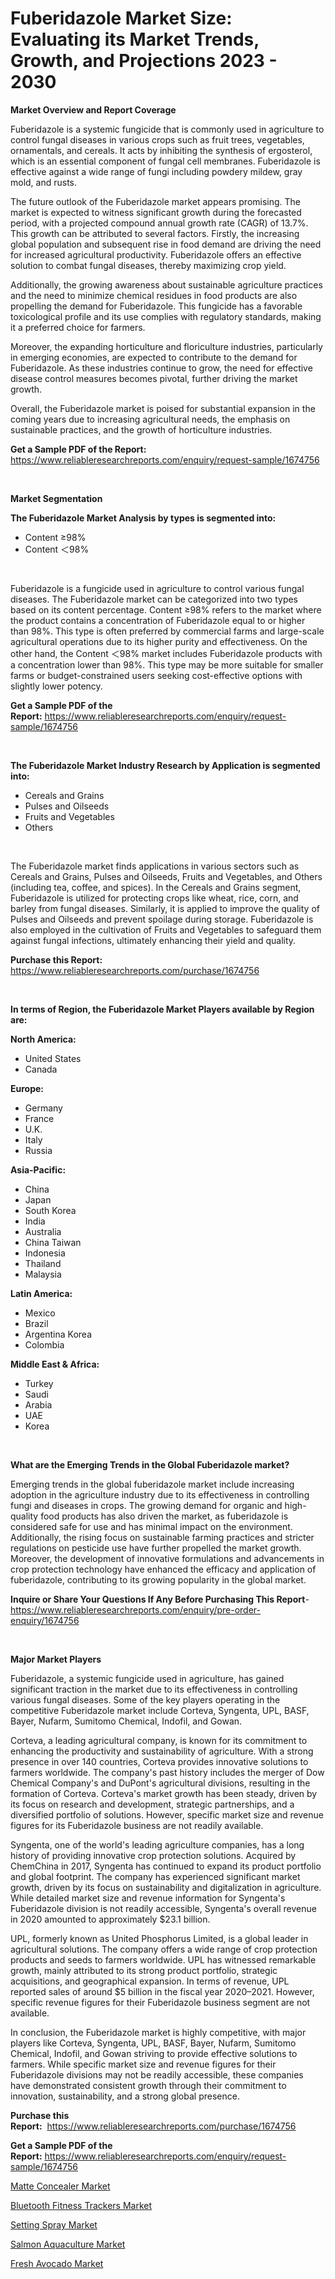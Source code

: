 <p><h1>Fuberidazole Market Size: Evaluating its Market Trends, Growth, and Projections 2023 - 2030</h1></p><p><strong>Market Overview and Report Coverage</strong></p>
<p><p>Fuberidazole is a systemic fungicide that is commonly used in agriculture to control fungal diseases in various crops such as fruit trees, vegetables, ornamentals, and cereals. It acts by inhibiting the synthesis of ergosterol, which is an essential component of fungal cell membranes. Fuberidazole is effective against a wide range of fungi including powdery mildew, gray mold, and rusts.</p><p>The future outlook of the Fuberidazole market appears promising. The market is expected to witness significant growth during the forecasted period, with a projected compound annual growth rate (CAGR) of 13.7%. This growth can be attributed to several factors. Firstly, the increasing global population and subsequent rise in food demand are driving the need for increased agricultural productivity. Fuberidazole offers an effective solution to combat fungal diseases, thereby maximizing crop yield.</p><p>Additionally, the growing awareness about sustainable agriculture practices and the need to minimize chemical residues in food products are also propelling the demand for Fuberidazole. This fungicide has a favorable toxicological profile and its use complies with regulatory standards, making it a preferred choice for farmers.</p><p>Moreover, the expanding horticulture and floriculture industries, particularly in emerging economies, are expected to contribute to the demand for Fuberidazole. As these industries continue to grow, the need for effective disease control measures becomes pivotal, further driving the market growth.</p><p>Overall, the Fuberidazole market is poised for substantial expansion in the coming years due to increasing agricultural needs, the emphasis on sustainable practices, and the growth of horticulture industries.</p></p>
<p><strong>Get a Sample PDF of the Report:</strong> <a href="https://www.reliableresearchreports.com/enquiry/request-sample/1674756">https://www.reliableresearchreports.com/enquiry/request-sample/1674756</a></p>
<p>&nbsp;</p>
<p><strong>Market Segmentation</strong></p>
<p><strong>The Fuberidazole Market Analysis by types is segmented into:</strong></p>
<p><ul><li>Content ≥98%</li><li>Content ＜98%</li></ul></p>
<p>&nbsp;</p>
<p><p>Fuberidazole is a fungicide used in agriculture to control various fungal diseases. The Fuberidazole market can be categorized into two types based on its content percentage. Content ≥98% refers to the market where the product contains a concentration of Fuberidazole equal to or higher than 98%. This type is often preferred by commercial farms and large-scale agricultural operations due to its higher purity and effectiveness. On the other hand, the Content ＜98% market includes Fuberidazole products with a concentration lower than 98%. This type may be more suitable for smaller farms or budget-constrained users seeking cost-effective options with slightly lower potency.</p></p>
<p><strong>Get a Sample PDF of the Report:</strong>&nbsp;<a href="https://www.reliableresearchreports.com/enquiry/request-sample/1674756">https://www.reliableresearchreports.com/enquiry/request-sample/1674756</a></p>
<p>&nbsp;</p>
<p><strong>The Fuberidazole Market Industry Research by Application is segmented into:</strong></p>
<p><ul><li>Cereals and Grains</li><li>Pulses and Oilseeds</li><li>Fruits and Vegetables</li><li>Others</li></ul></p>
<p>&nbsp;</p>
<p><p>The Fuberidazole market finds applications in various sectors such as Cereals and Grains, Pulses and Oilseeds, Fruits and Vegetables, and Others (including tea, coffee, and spices). In the Cereals and Grains segment, Fuberidazole is utilized for protecting crops like wheat, rice, corn, and barley from fungal diseases. Similarly, it is applied to improve the quality of Pulses and Oilseeds and prevent spoilage during storage. Fuberidazole is also employed in the cultivation of Fruits and Vegetables to safeguard them against fungal infections, ultimately enhancing their yield and quality.</p></p>
<p><strong>Purchase this Report:</strong>&nbsp; <a href="https://www.reliableresearchreports.com/purchase/1674756">https://www.reliableresearchreports.com/purchase/1674756</a></p>
<p>&nbsp;</p>
<p><strong>In terms of Region, the Fuberidazole Market Players available by Region are:</strong></p>
<p>
    <p> <strong> North America: </strong>
        <ul>
            <li>United States</li>
            <li>Canada</li>
        </ul>
        </p> 
    <p> <strong> Europe: </strong>
        <ul>
            <li>Germany</li>
            <li>France</li>
            <li>U.K.</li>
            <li>Italy</li>
            <li>Russia</li>
        </ul>
        </p> 
    <p> <strong> Asia-Pacific: </strong>
        <ul>
            <li>China</li>
            <li>Japan</li>
            <li>South Korea</li>
            <li>India</li>
            <li>Australia</li>
            <li>China Taiwan</li>
            <li>Indonesia</li>
            <li>Thailand</li>
            <li>Malaysia</li>
        </ul>
        </p> 
    <p> <strong> Latin America: </strong>
        <ul>
            <li>Mexico</li>
            <li>Brazil</li>
            <li>Argentina Korea</li>
            <li>Colombia</li>
        </ul>
        </p> 
    <p> <strong> Middle East & Africa: </strong>
        <ul>
            <li>Turkey</li>
            <li>Saudi</li>
            <li>Arabia</li>
            <li>UAE</li>
            <li>Korea</li>
        </ul>
    </p>
    </p>
<p>&nbsp;</p>
<p><strong>What are the Emerging Trends in the Global Fuberidazole market?</strong></p>
<p><p>Emerging trends in the global fuberidazole market include increasing adoption in the agriculture industry due to its effectiveness in controlling fungi and diseases in crops. The growing demand for organic and high-quality food products has also driven the market, as fuberidazole is considered safe for use and has minimal impact on the environment. Additionally, the rising focus on sustainable farming practices and stricter regulations on pesticide use have further propelled the market growth. Moreover, the development of innovative formulations and advancements in crop protection technology have enhanced the efficacy and application of fuberidazole, contributing to its growing popularity in the global market.</p></p>
<p><strong>Inquire or Share Your Questions If Any Before Purchasing This Report</strong>- <a href="https://www.reliableresearchreports.com/enquiry/pre-order-enquiry/1674756">https://www.reliableresearchreports.com/enquiry/pre-order-enquiry/1674756</a></p>
<p>&nbsp;</p>
<p><strong>Major Market Players</strong></p>
<p><p>Fuberidazole, a systemic fungicide used in agriculture, has gained significant traction in the market due to its effectiveness in controlling various fungal diseases. Some of the key players operating in the competitive Fuberidazole market include Corteva, Syngenta, UPL, BASF, Bayer, Nufarm, Sumitomo Chemical, Indofil, and Gowan.</p><p>Corteva, a leading agricultural company, is known for its commitment to enhancing the productivity and sustainability of agriculture. With a strong presence in over 140 countries, Corteva provides innovative solutions to farmers worldwide. The company's past history includes the merger of Dow Chemical Company's and DuPont's agricultural divisions, resulting in the formation of Corteva. Corteva's market growth has been steady, driven by its focus on research and development, strategic partnerships, and a diversified portfolio of solutions. However, specific market size and revenue figures for its Fuberidazole business are not readily available.</p><p>Syngenta, one of the world's leading agriculture companies, has a long history of providing innovative crop protection solutions. Acquired by ChemChina in 2017, Syngenta has continued to expand its product portfolio and global footprint. The company has experienced significant market growth, driven by its focus on sustainability and digitalization in agriculture. While detailed market size and revenue information for Syngenta's Fuberidazole division is not readily accessible, Syngenta's overall revenue in 2020 amounted to approximately $23.1 billion.</p><p>UPL, formerly known as United Phosphorus Limited, is a global leader in agricultural solutions. The company offers a wide range of crop protection products and seeds to farmers worldwide. UPL has witnessed remarkable growth, mainly attributed to its strong product portfolio, strategic acquisitions, and geographical expansion. In terms of revenue, UPL reported sales of around $5 billion in the fiscal year 2020–2021. However, specific revenue figures for their Fuberidazole business segment are not available.</p><p>In conclusion, the Fuberidazole market is highly competitive, with major players like Corteva, Syngenta, UPL, BASF, Bayer, Nufarm, Sumitomo Chemical, Indofil, and Gowan striving to provide effective solutions to farmers. While specific market size and revenue figures for their Fuberidazole divisions may not be readily accessible, these companies have demonstrated consistent growth through their commitment to innovation, sustainability, and a strong global presence.</p></p>
<p><strong>Purchase this Report:</strong>&nbsp;&nbsp;<a href="https://www.reliableresearchreports.com/purchase/1674756">https://www.reliableresearchreports.com/purchase/1674756</a></p>
<p></p>
<p><strong>Get a Sample PDF of the Report:</strong>&nbsp;<a href="https://www.reliableresearchreports.com/enquiry/request-sample/1674756">https://www.reliableresearchreports.com/enquiry/request-sample/1674756</a></p>
<p><p><a href="https://medium.com/@krithi.reportprime/matte-concealer-market-share-evolution-and-market-growth-trends-2023-2030-88d33ddfe56c">Matte Concealer Market</a></p><p><a href="https://medium.com/@sheetal.reportprime/bluetooth-fitness-trackers-market-size-reveals-the-best-marketing-channels-in-global-industry-4ced541bfce9">Bluetooth Fitness Trackers Market</a></p><p><a href="https://medium.com/@shivangi.reportprime/setting-spray-market-size-and-market-trends-complete-industry-overview-2023-to-2030-a61babde35dd">Setting Spray Market</a></p><p><a href="https://medium.com/@nayelibosco/salmon-aquaculture-market-insights-into-market-cagr-market-trends-and-growth-strategies-87a4396d2a29">Salmon Aquaculture Market</a></p><p><a href="https://medium.com/@reportprime05/analyzing-fresh-avocado-market-global-industry-perspective-and-forecast-2023-to-2030-1ff765b08e7e">Fresh Avocado Market</a></p></p>